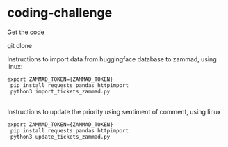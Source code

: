 # coding-challenge

<p>Get the code</p>
git clone 

<p>Instructions to import data from huggingface database to zammad, using linux:</p>
<code>export ZAMMAD_TOKEN={ZAMMAD_TOKEN}</code><br>
<code> pip install requests pandas httpimport</code><br>
<code> python3 import_tickets_zammad.py</code>
<br>
<br> 
<p>Instructions to update the priority using sentiment of comment, using linux</p>
<code>export ZAMMAD_TOKEN={ZAMMAD_TOKEN}</code><br>
<code> pip install requests pandas httpimport</code><br>
<code> python3 update_tickets_zammad.py</code>
